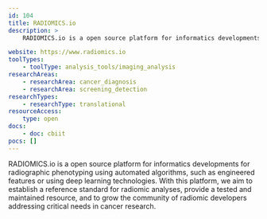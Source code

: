 ```yaml
---
id: 104
title: RADIOMICS.io
description: >
    RADIOMICS.io is a open source platform for informatics developments for radiographic phenotyping using automated algorithms, such as engineered features or using deep learning technologies. 

website: https://www.radiomics.io
toolTypes:
    - toolType: analysis_tools/imaging_analysis
researchAreas:
    - researchArea: cancer_diagnosis
    - researchArea: screening_detection
researchTypes:
    - researchType: translational
resourceAccess:
    type: open
docs:
    - doc: cbiit
pocs: []        
---
```

RADIOMICS.io is a open source platform for informatics developments for radiographic phenotyping using automated algorithms, such as engineered features or using deep learning technologies. With this platform, we aim to establish a reference standard for radiomic analyses, provide a tested and maintained resource, and to grow the community of radiomic developers addressing critical needs in cancer research.
